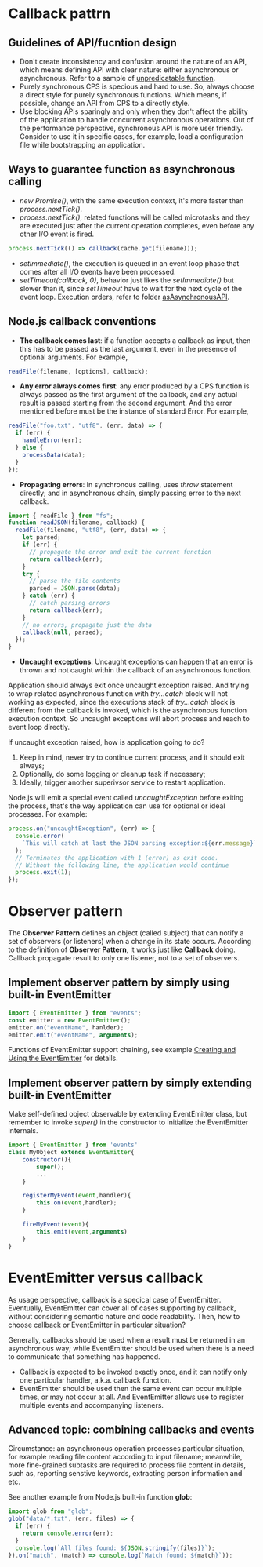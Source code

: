 # Callback pattrn

## Guidelines of API/fucntion design

- Don't create inconsistency and confusion around the nature of an API, which means defining API with clear nature: either asynchronous or asynchronous. Refer to a sample of [unpredicatable function](./chapter3-callback-events/unpredicatableFunction).
- Purely synchronous CPS is specious and hard to use. So, always choose a direct style for purely synchronous functions. Which means, if possible, change an API from CPS to a directly style.
- Use blocking APIs sparingly and only when they don't affect the ability of the application to handle concurrent asynchronous operations. Out of the performance perspective, synchronous API is more user friendly. Consider to use it in specific cases, for example, load a configuration file while bootstrapping an application.

## Ways to guarantee function as asynchronous calling

- _new Promise()_, with the same execution context, it's more faster than _process.nextTick()_.
- _process.nextTick()_, related functions will be called microtasks and they are executed just after the current operation completes, even before any other I/O event is fired.

```javascript
process.nextTick(() => callback(cache.get(filename)));
```

- _setImmediate()_, the execution is queued in an event loop phase that comes after all I/O events have been processed.
- _setTimeout(callback, 0)_, behavior just likes the _setImmediate()_ but slower than it, since _setTimeout_ have to wait for the next cycle of the event loop.
  Execution orders, refer to folder [asAsynchronousAPI](./asAsynchronousAPI).

## Node.js callback conventions

- **The callback comes last**: if a function accepts a callback as input, then this has to be passed as the last argument, even in the presence of optional arguments. For example,

```javascript
readFile(filename, [options], callback);
```

- **Any error always comes first**: any error produced by a CPS function is always passed as the first argument of the callback, and any actual result is passed starting from the second argument. And the error mentioned before must be the instance of standard Error. For example,

```javascript
readFile("foo.txt", "utf8", (err, data) => {
  if (err) {
    handleError(err);
  } else {
    processData(data);
  }
});
```

- **Propagating errors**: In synchronous calling, uses _throw_ statement directly; and in asynchronous chain, simply passing error to the next callback.

```javascript
import { readFile } from "fs";
function readJSON(filename, callback) {
  readFile(filename, "utf8", (err, data) => {
    let parsed;
    if (err) {
      // propagate the error and exit the current function
      return callback(err);
    }
    try {
      // parse the file contents
      parsed = JSON.parse(data);
    } catch (err) {
      // catch parsing errors
      return callback(err);
    }
    // no errors, propagate just the data
    callback(null, parsed);
  });
}
```

- **Uncaught exceptions**: Uncaught exceptions can happen that an error is thrown and not caught within the callback of an asynchronous function.

Application should always exit once uncaught exception raised. And trying to wrap related asynchronous function with _try...catch_ block will not working as expected, since the executions stack of _try...catch_ block is different from the callback is invoked, which is the asynchronous function execution context. So uncaught exceptions will abort process and reach to event loop directly.

If uncaught exception raised, how is application going to do?

1.  Keep in mind, never try to continue current process, and it should exit always;
2.  Optionally, do some logging or cleanup task if necessary;
3.  Ideally, trigger another superivsor service to restart application.

Node.js will emit a special event called _uncaughtException_ before exiting the process, that's the way application can use for optional or ideal processes. For example:

```javascript
process.on("uncaughtException", (err) => {
  console.error(
    `This will catch at last the JSON parsing exception:${err.message}`
  );
  // Terminates the application with 1 (error) as exit code.
  // Without the following line, the application would continue
  process.exit(1);
});
```

# Observer pattern

The **Observer Pattern** defines an object (called subject) that can notify a set of observers (or listeners) when a change in its state occurs. According to the definition of **Observer Pattern**, it works just like **Callback** doing. Callback propagate result to only one listener, not to a set of observers.

## Implement observer pattern by simply using built-in EventEmitter

```javascript
import { EventEmitter } from "events";
const emitter = new EventEmitter();
emitter.on("eventName", hanlder);
emitter.emit("eventName", arguments);
```

Functions of EventEmitter support chaining, see example [Creating and Using the EventEmitter](./eventEmitterExample) for details.

## Implement observer pattern by simply extending built-in EventEmitter

Make self-defined object observable by extending EventEmitter class, but remember to invoke _super()_ in the constructor to initialize the EventEmitter internals.

```javascript
import { EventEmitter } from 'events'
class MyObject extends EventEmitter{
    constructor(){
        super();
        ...
    }

    registerMyEvent(event,handler){
        this.on(event,handler);
    }

    fireMyEvent(event){
        this.emit(event,arguments)
    }
}
```

# EventEmitter versus callback

As usage perspective, callback is a specical case of EventEmitter. Eventually, EventEmitter can cover all of cases supporting by callback, without considering semantic nature and code readability. Then, how to choose callback or EventEmitter in particular situation?

Generally, callbacks should be used when a result must be returned in an asynchronous way; while EventEmitter should be used when there is a need to communicate that something has happened.

- Callback is expected to be invoked exactly once, and it can notify only one particular handler, a.k.a. callback function.
- EventEmitter should be used then the same event can occur multiple times, or may not occur at all. And EventEmitter allows use to register multiple events and accompanying listeners.

## Advanced topic: combining callbacks and events

Circumstance: an asynchronous operation processes particular situation, for example reading file content according to input filename; meanwhile, more fine-grained subtasks are required to process file content in details, such as, reporting senstive keywords, extracting person information and etc.

See another example from Node.js built-in function **glob**:

```javascript
import glob from "glob";
glob("data/*.txt", (err, files) => {
  if (err) {
    return console.error(err);
  }
  console.log(`All files found: ${JSON.stringify(files)}`);
}).on("match", (match) => console.log(`Match found: ${match}`));
```
